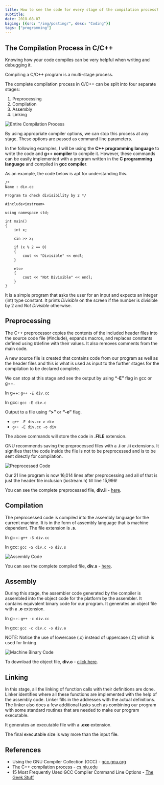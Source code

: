 ```yaml
---
title: How to see the code for every stage of the compilation process?
subtitle:
date: 2018-08-07
bigimg: [{src: "/img/postimg/", desc: "Coding"}]
tags: ["programming"]
---
```

## The Compilation Process in C/C++

Knowing how your code compiles can be very helpful when writing and debugging it.

Compiling a C/C++ program is a multi-stage process.

The complete compilation process in C/C++ can be split into four separate stages:  

  1. Preprocessing
  2. Compilation
  3. Assembly
  4. Linking

![Entire Compilation Process](/img/compilation.png)

By using appropriate compiler options, we can stop this process at any stage. These options are passed as command line parameters.

In the following examples, I will be using the **C++ programming language** to write the code and **g++ compiler** to compile it. However, these commands can be easily implemented with a program written in the **C programming language** and compiled in **gcc compiler**.

As an example, the code below is apt for understanding this.

```
/*
Name : div.cc

Program to check divisibility by 2 */

#include<iostream>

using namespace std;

int main()
{
	int x;

	cin >> x;

	if (x % 2 == 0)
	{
		cout << "Divisible" << endl;
	}

	else
	{
		cout << "Not Divisible" << endl;
	}
}
```
It is a simple program that asks the user for an input and expects an integer (int) type constant. It prints _Divisible_ on the screen if the number is divisible by 2 and _Not Divisible_ otherwise.

## Preprocessing
The C++ preprocessor copies the contents of the included header files into the source code file (#include), expands macros, and replaces constants defined using #define with their values. It also removes comments from the main code.

A new source file is created that contains code from our program as well as the header files and this is what is used as input to the further stages for the compilation to be declared complete.

We can stop at this stage and see the output by using **“-E”** flag in gcc or g++.

In g++:
`g++ -E div.cc`

In gcc:
`gcc -E div.c`

Output to a file using **“>”** or **“-o”** flag.

  - `g++ -E div.cc > div`
  - `g++ -E div.cc -o div`

The above commands will store the code in **.FILE** extension.

GNU recommends saving the preprocessed files with a **.i** or **.ii** extensions. It signifies that the code inside the file is not to be preprocessed and is to be sent directly for compilation.

![Preprocessed Code](/img/preprocess.JPG)

Our 21 line program is now 16,014 lines after preprocessing and all of that is just the header file inclusion (iostream.h) till line 15,996!

You can see the complete preprocessed file, **div.ii** - [here](/res/div.ii).

## Compilation
The preprocessed code is compiled into the assembly language for the current machine. It is in the form of assembly language that is machine dependent. The file extension is **.s**.

In g++:
`g++ -S div.cc`

In gcc:
`gcc -S div.c -o div.s`

![Assembly Code](/img/assembly.JPG)

You can see the complete compiled file, **div.s** - [here](/res/div.s).

## Assembly
During this stage, the assembler code generated by the compiler is assembled into the object code for the platform by the assembler. It contains equivalent binary code for our program. It generates an object file with a **.o** extension.

In g++:
`g++ -c div.cc`

In gcc:
`gcc -c div.c -o div.o`

NOTE: Notice the use of lowercase (.c) instead of uppercase (.C) which is used for linking.

![Machine Binary Code](/img/machinecode.JPG)

To download the object file, **div.o** - [click here](/res/div.o).

## Linking
In this stage, all the linking of function calls with their definitions are done. Linker identifies where all these functions are implemented with the help of the assembly code. Linker fills in the addresses with the actual definitions. The linker also does a few additional tasks such as combining our program with some standard routines that are needed to make our program executable.

It generates an executable file with a **.exe** extension.

The final executable size is way more than the input file.


## References
 - Using the GNU Compiler Collection (GCC) - [gcc.gnu.org](https://gcc.gnu.org/onlinedocs/gcc/Overall-Options.html)
 - The C++ compilation process - [cs.niu.edu](http://faculty.cs.niu.edu/~mcmahon/CS241/Notes/compile.html)
 - 15 Most Frequently Used GCC Compiler Command Line Options - [The Geek Stuff](https://www.thegeekstuff.com/2012/10/gcc-compiler-options/)
